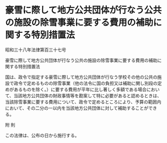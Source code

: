 # 豪雪に際して地方公共団体が行なう公共の施設の除雪事業に要する費用の補助に関する特別措置法

昭和三十八年法律第百三十七号

豪雪に際して地方公共団体が行なう公共の施設の除雪事業に要する費用の補助に関する特別措置法

国は、政令で指定する豪雪に際して地方公共団体が行なう学校その他の公共の施設で政令で定めるものの除雪事業（他の法令に国の負担又は補助に関し別段の定めがあるものを除く。）に要する費用が平年に比し著しく多額である場合において、当該地方公共団体の財政事情等を勘案して特に必要があると認めるときは、当該除雪事業に要する費用について、政令で定めるところにより、予算の範囲内において、その二分の一以内を当該地方公共団体に対して補助することができる。

附 則

この法律は、公布の日から施行する。
